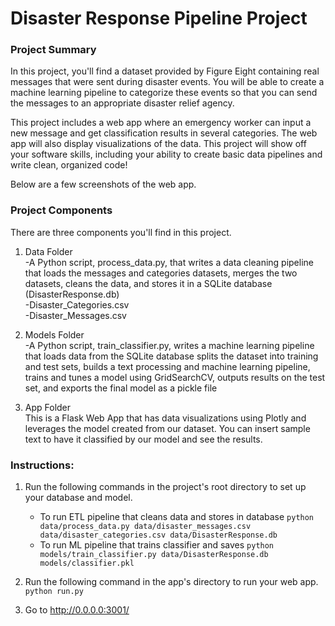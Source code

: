 # Disaster Response Pipeline Project

### Project Summary
In this project, you'll find a dataset provided by Figure Eight containing real messages that were sent during disaster events. You will be able to create a machine learning pipeline to categorize these events so that you can send the messages to an appropriate disaster relief agency.

This project includes a web app where an emergency worker can input a new message and get classification results in several categories. The web app will also display visualizations of the data. This project will show off your software skills, including your ability to create basic data pipelines and write clean, organized code!

Below are a few screenshots of the web app.

### Project Components
There are three components you'll find in this project.<br/>
1. Data Folder<br/>
-A Python script, process_data.py, that writes a data cleaning pipeline that loads the messages and categories datasets, merges the two datasets, cleans the data, and stores it in a SQLite database (DisasterResponse.db)<br/>
-Disaster_Categories.csv<br/>
-Disaster_Messages.csv<br/>

2. Models Folder<br/>
-A Python script, train_classifier.py, writes a machine learning pipeline that loads data from the SQLite database splits the dataset into training and test sets, builds a text processing and machine learning pipeline, trains and tunes a model using GridSearchCV, outputs results on the test set, and exports the final model as a pickle file<br/>

3. App Folder<br/>
This is a Flask Web App that has data visualizations using Plotly and leverages the model created from our dataset. You can insert sample text to have it classified by our model and see the results.

### Instructions:
1. Run the following commands in the project's root directory to set up your database and model.

    - To run ETL pipeline that cleans data and stores in database
        `python data/process_data.py data/disaster_messages.csv data/disaster_categories.csv data/DisasterResponse.db`
    - To run ML pipeline that trains classifier and saves
        `python models/train_classifier.py data/DisasterResponse.db models/classifier.pkl`

2. Run the following command in the app's directory to run your web app.
    `python run.py`

3. Go to http://0.0.0.0:3001/
